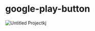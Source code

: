 ﻿# google-play-button
 
 
![Untitled Projectkj](https://user-images.githubusercontent.com/91621437/211641891-56421400-540c-4b07-ae4a-173dc514faa7.gif)

